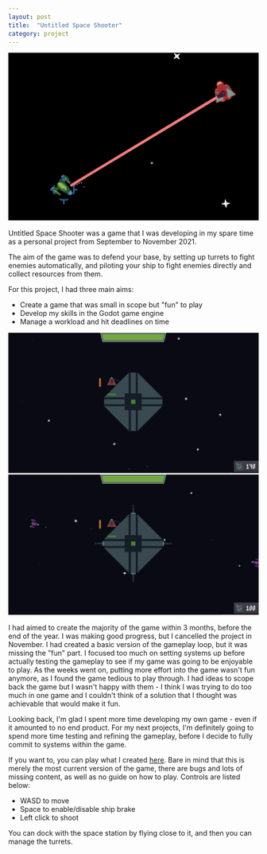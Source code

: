 ```yaml
---
layout: post
title:  "Untitled Space Shooter"
category: project
---
```

<img class="heading_image" src="/assets/images/20210915_space_shooter.png" alt=""/>

Untitled Space Shooter was a game that I was developing in my spare time as a personal project from September to November 2021.

The aim of the game was to defend your base, by setting up turrets to fight enemies automatically, and piloting your ship to fight enemies directly and collect resources from them.

For this project, I had three main aims:
<ul>
    <li>Create a game that was small in scope but "fun" to play</li>
    <li>Develop my skills in the Godot game engine</li>
    <li>Manage a workload and hit deadlines on time</li>
</ul>

![SpaceGif](/assets/images/2021_11_3_Update.gif)
![SpaceGif2](/assets/images/2021_10_29_Update.gif)

I had aimed to create the majority of the game within 3 months, before the end of the year. I was making good progress, but I cancelled the project in November. I had created a basic version of the gameplay loop, but it was missing the "fun" part. I focused too much on setting systems up before actually testing the gameplay to see if my game was going to be enjoyable to play. As the weeks went on, putting more effort into the game wasn't fun anymore, as I found the game tedious to play through. I had ideas to scope back the game but I wasn't happy with them - I think I was trying to do too much in one game and I couldn't think of a solution that I thought was achievable that would make it fun.

Looking back, I'm glad I spent more time developing my own game - even if it amounted to no end product. For my next projects, I'm definitely going to spend more time testing and refining the gameplay, before I decide to fully commit to systems within the game.

If you want to, you can play what I created [here](https://bulsonj.github.io/Space_Shooter/). Bare in mind that this is merely the most current version of the game, there are bugs and lots of missing content, as well as no guide on how to play. Controls are listed below:
<ul>
    <li>WASD to move</li>
    <li>Space to enable/disable ship brake</li>
    <li>Left click to shoot</li>
</ul>

You can dock with the space station by flying close to it, and then you can manage the turrets.
